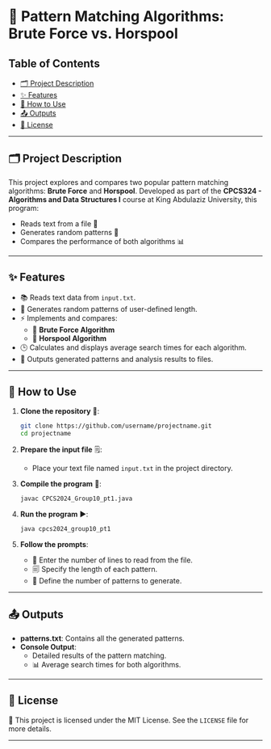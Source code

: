 # 🎯 Pattern Matching Algorithms: Brute Force vs. Horspool

## Table of Contents
- [🗂 Project Description](#-project-description)
- [✨ Features](#-features)
- [🚀 How to Use](#-how-to-use)
- [📤 Outputs](#-outputs)
- [📜 License](#-license)

---

## 🗂 Project Description
This project explores and compares two popular pattern matching algorithms: **Brute Force** and **Horspool**. Developed as part of the **CPCS324 - Algorithms and Data Structures I** course at King Abdulaziz University, this program:
- Reads text from a file 📄
- Generates random patterns 🎲
- Compares the performance of both algorithms 📊

---

## ✨ Features
- 📚 Reads text data from `input.txt`.
- 🧙 Generates random patterns of user-defined length.
- ⚡ Implements and compares:
  - 🔧 **Brute Force Algorithm**
  - 🚀 **Horspool Algorithm**
- 🕒 Calculates and displays average search times for each algorithm.
- 📂 Outputs generated patterns and analysis results to files.

---

## 🚀 How to Use

1. **Clone the repository** 📄:
   ```bash
   git clone https://github.com/username/projectname.git
   cd projectname
   ```

2. **Prepare the input file** 🗒:
   - Place your text file named `input.txt` in the project directory.

3. **Compile the program** 🔨:
   ```bash
   javac CPCS2024_Group10_pt1.java
   ```

4. **Run the program** ▶️:
   ```bash
   java cpcs2024_group10_pt1
   ```

5. **Follow the prompts**:
   - 💾 Enter the number of lines to read from the file.
   - 🗐 Specify the length of each pattern.
   - 🎲 Define the number of patterns to generate.

---

## 📤 Outputs
- **patterns.txt**: Contains all the generated patterns.
- **Console Output**:
  - Detailed results of the pattern matching.
  - 📊 Average search times for both algorithms.

---

## 📜 License
📄 This project is licensed under the MIT License. See the `LICENSE` file for more details.

---

